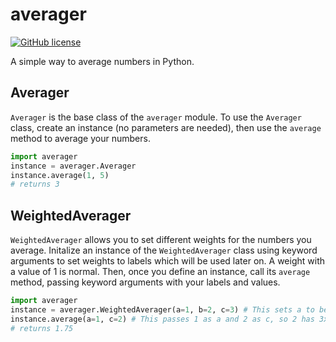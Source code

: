 # averager
[![GitHub license](https://img.shields.io/github/license/bsoyka/averager.svg)](https://github.com/bsoyka/averager/blob/master/LICENSE)

A simple way to average numbers in Python.
## Averager
`Averager` is the base class of the `averager` module.  To use the `Averager` class, create an instance (no parameters are needed), then use the `average` method to average your numbers.
```python
import averager
instance = averager.Averager
instance.average(1, 5)
# returns 3
```
## WeightedAverager
`WeightedAverager` allows you to set different weights for the numbers you average.  Initalize an instance of the `WeightedAverager` class using keyword arguments to set weights to labels which will be used later on.  A weight with a value of 1 is normal.  Then, once you define an instance, call its `average` method, passing keyword arguments with your labels and values.
```python
import averager
instance = averager.WeightedAverager(a=1, b=2, c=3) # This sets a to be 1x, b to be 2x, and c to be 3x.
instance.average(a=1, c=2) # This passes 1 as a and 2 as c, so 2 has 3x the weight of 1.
# returns 1.75
```
